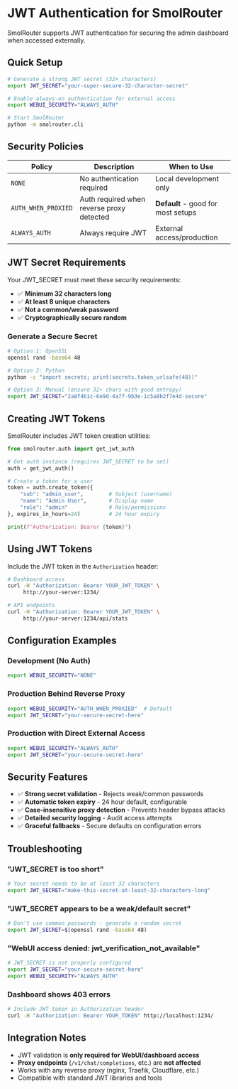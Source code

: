 # JWT Authentication for SmolRouter

SmolRouter supports JWT authentication for securing the admin dashboard when accessed externally.

## Quick Setup

```bash
# Generate a strong JWT secret (32+ characters)
export JWT_SECRET="your-super-secure-32-character-secret"

# Enable always-on authentication for external access
export WEBUI_SECURITY="ALWAYS_AUTH"

# Start SmolRouter
python -m smolrouter.cli
```

## Security Policies

| Policy | Description | When to Use |
|--------|-------------|-------------|
| `NONE` | No authentication required | Local development only |
| `AUTH_WHEN_PROXIED` | Auth required when reverse proxy detected | **Default** - good for most setups |
| `ALWAYS_AUTH` | Always require JWT | External access/production |

## JWT Secret Requirements

Your JWT_SECRET must meet these security requirements:

- ✅ **Minimum 32 characters long**  
- ✅ **At least 8 unique characters**
- ✅ **Not a common/weak password**
- ✅ **Cryptographically secure random**

### Generate a Secure Secret

```bash
# Option 1: OpenSSL
openssl rand -base64 48

# Option 2: Python
python -c "import secrets; print(secrets.token_urlsafe(48))"

# Option 3: Manual (ensure 32+ chars with good entropy)
export JWT_SECRET="2a8f4b1c-6e9d-4a7f-9b3e-1c5a8b2f7e4d-secure"
```

## Creating JWT Tokens

SmolRouter includes JWT token creation utilities:

```python
from smolrouter.auth import get_jwt_auth

# Get auth instance (requires JWT_SECRET to be set)
auth = get_jwt_auth()

# Create a token for a user  
token = auth.create_token({
    "sub": "admin_user",        # Subject (username)
    "name": "Admin User",       # Display name
    "role": "admin"             # Role/permissions
}, expires_in_hours=24)         # 24 hour expiry

print(f"Authorization: Bearer {token}")
```

## Using JWT Tokens

Include the JWT token in the `Authorization` header:

```bash
# Dashboard access
curl -H "Authorization: Bearer YOUR_JWT_TOKEN" \
     http://your-server:1234/

# API endpoints  
curl -H "Authorization: Bearer YOUR_JWT_TOKEN" \
     http://your-server:1234/api/stats
```

## Configuration Examples

### Development (No Auth)
```bash
export WEBUI_SECURITY="NONE"
```

### Production Behind Reverse Proxy
```bash
export WEBUI_SECURITY="AUTH_WHEN_PROXIED"  # Default
export JWT_SECRET="your-secure-secret-here"
```

### Production with Direct External Access
```bash
export WEBUI_SECURITY="ALWAYS_AUTH"
export JWT_SECRET="your-secure-secret-here"
```

## Security Features

- ✅ **Strong secret validation** - Rejects weak/common passwords
- ✅ **Automatic token expiry** - 24 hour default, configurable  
- ✅ **Case-insensitive proxy detection** - Prevents header bypass attacks
- ✅ **Detailed security logging** - Audit access attempts
- ✅ **Graceful fallbacks** - Secure defaults on configuration errors

## Troubleshooting

### "JWT_SECRET is too short"
```bash
# Your secret needs to be at least 32 characters
export JWT_SECRET="make-this-secret-at-least-32-characters-long"
```

### "JWT_SECRET appears to be a weak/default secret"
```bash
# Don't use common passwords - generate a random secret
export JWT_SECRET=$(openssl rand -base64 48)
```

### "WebUI access denied: jwt_verification_not_available"
```bash
# JWT_SECRET is not properly configured
export JWT_SECRET="your-secure-secret-here"
export WEBUI_SECURITY="ALWAYS_AUTH"
```

### Dashboard shows 403 errors
```bash
# Include JWT token in Authorization header
curl -H "Authorization: Bearer YOUR_TOKEN" http://localhost:1234/
```

## Integration Notes

- JWT validation is **only required for WebUI/dashboard access**
- **Proxy endpoints** (`/v1/chat/completions`, etc.) are **not affected**
- Works with any reverse proxy (nginx, Traefik, Cloudflare, etc.)
- Compatible with standard JWT libraries and tools